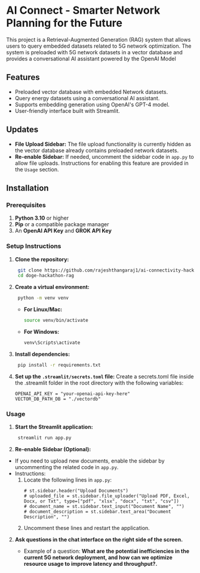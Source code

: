 # AI Connect - Smarter Network Planning for the Future

This project is a Retrieval-Augmented Generation (RAG) system that allows users to query embedded datasets related to 5G network optimization. The system is preloaded with 5G network datasets in a vector database and provides a conversational AI assistant powered by the OpenAI Model

## Features

- Preloaded vector database with embedded Network datasets.
- Query energy datasets using a conversational AI assistant.
- Supports embedding generation using OpenAI's GPT-4 model.
- User-friendly interface built with Streamlit.


## Updates

- **File Upload Sidebar:** The file upload functionality is currently hidden as the vector database already contains preloaded network datasets. 
- **Re-enable Sidebar:** If needed, uncomment the sidebar code in `app.py` to allow file uploads. Instructions for enabling this feature are provided in the `Usage` section.


## Installation

### Prerequisites

1. **Python 3.10** or higher
2. **Pip** or a compatible package manager
3. An **OpenAI API Key** and **GROK API Key**

### Setup Instructions

1. **Clone the repository:**

   ```bash
    git clone https://github.com/rajeshthangaraj1/ai-connectivity-hackathon.git
    cd doge-hackathon-rag
    ```
   
2. **Create a virtual environment:**

   ```bash
    python -m venv venv
    ```

    - **For Linux/Mac:**

        ```bash
        source venv/bin/activate
        ```

    - **For Windows:**

        ```bash
        venv\Scripts\activate
        ```
  
3. **Install dependencies:**
   ```bash
    pip install -r requirements.txt
    ```

4. **Set up the `.streamlit/secrets.toml` file:**
   Create a secrets.toml file inside the .streamlit folder in the root directory with the following variables:

    ```env
    OPENAI_API_KEY = "your-openai-api-key-here"
    VECTOR_DB_PATH_DB = "./vectordb"

### Usage

1. **Start the Streamlit application:**

   ```bash
    streamlit run app.py
    ```
3. **Re-enable Sidebar (Optional):**
- If you need to upload new documents, enable the sidebar by uncommenting the related code in `app.py`.
- Instructions:
  1. Locate the following lines in `app.py`:
     ```
     # st.sidebar.header("Upload Documents")
     # uploaded_file = st.sidebar.file_uploader("Upload PDF, Excel, Docx, or Txt", type=["pdf", "xlsx", "docx", "txt", "csv"])
     # document_name = st.sidebar.text_input("Document Name", "")
     # document_description = st.sidebar.text_area("Document Description", "")
     ```
  2. Uncomment these lines and restart the application.

2. **Ask questions in the chat interface on the right side of the screen.**

   - Example of a question: **What are the potential inefficiencies in the current 5G network deployment, and how can we optimize resource usage to improve latency and throughput?.**





